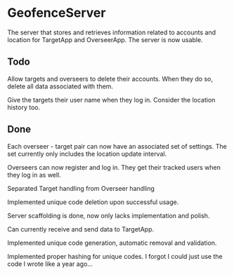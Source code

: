 # GeofenceServer
The server that stores and retrieves information related to accounts and location for TargetApp and OverseerApp. The server is now usable.

## Todo

Allow targets and overseers to delete their accounts. When they do so, delete all data associated with them.

Give the targets their user name when they log in. Consider the location history too.

## Done

Each overseer - target pair can now have an associated set of settings. The set currently only includes the location update interval.

Overseers can now register and log in. They get their tracked users when they log in as well.

Separated Target handling from Overseer handling

Implemented unique code deletion upon successful usage.

Server scaffolding is done, now only lacks implementation and polish.

Can currently receive and send data to TargetApp.

Implemented unique code generation, automatic removal and validation.

Implemented proper hashing for unique codes. I forgot I could just use the code I wrote like a year ago...